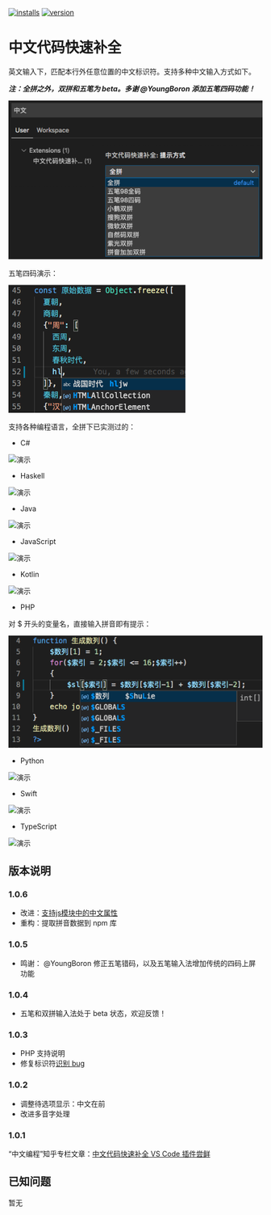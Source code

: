 [![installs](https://vsmarketplacebadge.apphb.com/installs/CodeInChinese.ChineseInputAssistant.svg?style=flat-square)](https://marketplace.visualstudio.com/items?itemName=CodeInChinese.ChineseInputAssistant)
[![version](https://vsmarketplacebadge.apphb.com/version/CodeInChinese.ChineseInputAssistant.svg?style=flat-square)](https://marketplace.visualstudio.com/items?itemName=CodeInChinese.ChineseInputAssistant)

# 中文代码快速补全

英文输入下，匹配本行外任意位置的中文标识符。支持多种中文输入方式如下。

***注：全拼之外，双拼和五笔为 beta。多谢 @YoungBoron 添加五笔四码功能！***

![演示](截图/输入法选项.png)

五笔四码演示：

![演示](截图/输入法_五笔四码.png)

支持各种编程语言，全拼下已实测过的：

- C#

![演示](截图/演示_c.png)

- Haskell

![演示](截图/演示_Haskell.png)

- Java

![演示](截图/演示_Java.png)

- JavaScript

![演示](截图/演示_JS.png)

- Kotlin

![演示](截图/演示_Kotlin.png)

- PHP

对 $ 开头的变量名，直接输入拼音即有提示：

![演示](截图/演示_PHP.png)

- Python

![演示](截图/演示_Python.png)

- Swift

![演示](截图/演示_Swift.png)

- TypeScript

![演示](截图/演示_TS.png)

## 版本说明

### 1.0.6

- 改进：[支持js模块中的中文属性](https://github.com/program-in-chinese/vscode_Chinese_Input_Assistant/issues/18)
- 重构：提取拼音数据到 npm 库

### 1.0.5

- 鸣谢： @YoungBoron 修正五笔错码，以及五笔输入法增加传统的四码上屏功能

### 1.0.4

- 五笔和双拼输入法处于 beta 状态，欢迎反馈！

### 1.0.3

- PHP 支持说明
- 修复标识符[识别 bug](https://github.com/program-in-chinese/vscode_Chinese_Input_Assistant/issues/8)

### 1.0.2

- 调整待选项显示：中文在前
- 改进多音字处理

### 1.0.1

“中文编程”知乎专栏文章：[中文代码快速补全 VS Code 插件尝鲜](https://zhuanlan.zhihu.com/p/138708196)

## 已知问题

暂无
